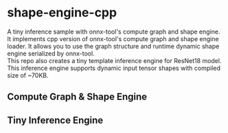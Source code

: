 # shape-engine-cpp
A tiny inference sample with onnx-tool's compute graph and shape engine.  
It implements cpp version of onnx-tool's compute graph and shape engine loader. It allows you to use the graph structure and runtime dynamic shape engine serialized by onnx-tool.  
This repo also creates a tiny template inference engine for ResNet18 model. This inference engine supports dynamic input tensor shapes with compiled size of ~70KB.

  
## Compute Graph & Shape Engine  

## Tiny Inference Engine
